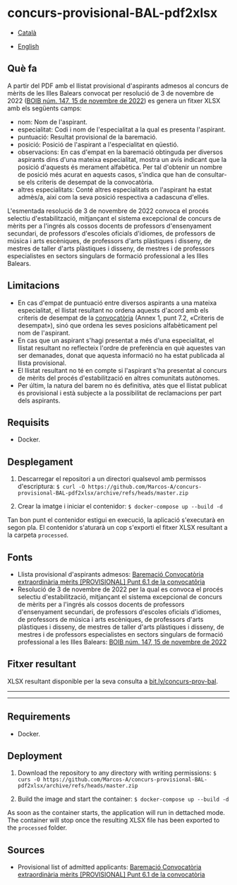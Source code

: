 # concurs-provisional-BAL-pdf2xlsx

- [Català](#què-fa)

- [English](#deployment)

## Què fa

A partir del PDF amb el llistat provisional d'aspirants admesos al concurs de mèrits de les Illes Balears convocat per resolució de 3 de novembre de 2022 ([BOIB núm. 147, 15 de novembre de 2022](https://www.caib.es/sites/estabilitzacio/f/405203)) es genera un fitxer XLSX amb els següents camps:

- nom: Nom de l'aspirant.
- especialitat: Codi i nom de l'especialitat a la qual es presenta l'aspirant.
- puntuació: Resultat provisional de la baremació.
- posició: Posició de l'aspirant a l'especialitat en qüestió.
- observacions: En cas d'empat en la baremació obtinguda per diversos aspirants dins d'una mateixa especialitat, mostra un avís indicant que la posició d'aquests és merament alfabètica. Per tal d'obtenir un nombre de posició més acurat en aquests casos, s'indica que han de consultar-se els criteris de desempat de la convocatòria.
- altres especialitats: Conté altres especialitats on l'aspirant ha estat admès/a, així com la seva posició respectiva a cadascuna d'elles.

L'esmentada resolució de 3 de novembre de 2022 convoca el procés selectiu d'estabilització, mitjançant el sistema excepcional de concurs de mèrits per a l'ingrés als cossos docents de professors d'ensenyament secundari, de professors d'escoles oficials d'idiomes, de professors de música i arts escèniques, de professors d'arts plàstiques i disseny, de mestres de taller d'arts plàstiques i disseny, de mestres i de professors especialistes en sectors singulars de formació professional a les Illes Balears.

## Limitacions

- En cas d'empat de puntuació entre diversos aspirants a una mateixa especialitat, el llistat resultant no ordena aquests d'acord amb els criteris de desempat de la [convocatòria](https://www.caib.es/sites/estabilitzacio/f/405203) (Annex 1, punt 7.2, «Criteris de desempat»), sinó que ordena les seves posicions alfabèticament pel nom de l'aspirant.
- En cas que un aspirant s'hagi presentat a més d'una especialitat, el llistat resultant no reflecteix l'ordre de preferència en què aquestes van ser demanades, donat que aquesta informació no ha estat publicada al llista provisional.
- El llistat resultant no té en compte si l'aspirant s'ha presentat al concurs de mèrits del procés d'estabilització en altres comunitats autònomes.
- Per últim, la natura del barem no és definitiva, atès que el llistat publicat és provisional i està subjecte a la possibilitat de reclamacions per part dels aspirants.

## Requisits

- Docker.

## Desplegament

1. Descarregar el repositori a un directori qualsevol amb permissos d'escriptura:
  `$ curl -O https://github.com/Marcos-A/concurs-provisional-BAL-pdf2xlsx/archive/refs/heads/master.zip`

2. Crear la imatge i iniciar el contenidor:
  `$ docker-compose up --build -d`

Tan bon punt el contenidor estigui en execució, la aplicació s'executarà en segon pla. El contenidor s'aturarà un cop s'exporti el fitxer XLSX resultant a la carpeta `processed`.

## Fonts

- Llista provisional d'aspirants admesos: [Baremació Convocatòria extraordinària mèrits [PROVISIONAL] Punt 6.1 de la convocatôria](https://intranet.caib.es/sites/estabilitzacio/f/413838)
- Resolució de 3 de novembre de 2022 per la qual es convoca el procés selectiu d'estabilització, mitjançant el sistema excepcional de concurs de mèrits per a l'ingrés als cossos docents de professors d'ensenyament secundari, de professors d'escoles oficials d'idiomes, de professors de música i arts escèniques, de professors d'arts plàstiques i disseny, de mestres de taller d'arts plàstiques i disseny, de mestres i de professors especialistes en sectors singulars de formació professional a les Illes Balears: [BOIB núm. 147, 15 de novembre de 2022](https://www.caib.es/sites/estabilitzacio/f/405203)

## Fitxer resultant

XLSX resultant disponible per la seva consulta a [bit.ly/concurs-prov-bal](https://docs.google.com/spreadsheets/d/1TMORKPcVO2CwsxkFuOdPb31-QATAuABh/edit?usp=sharing&ouid=115479152041016418632&rtpof=true&sd=true).

---

---

## Requirements

- Docker.

## Deployment

1. Download the repository to any directory with writing permissions:
`$ curs -O https://github.com/Marcos-A/concurs-provisional-BAL-pdf2xlsx/archive/refs/heads/master.zip`

2. Build the image and start the container:
`$ docker-compose up --build -d`

As soon as the container starts, the application will run in dettached mode. The container will stop once the resulting XLSX file has been exported to the `processed` folder.

## Sources

- Provisional list of admitted applicants: [Baremació Convocatòria extraordinària mèrits [PROVISIONAL] Punt 6.1 de la convocatòria](https://intranet.caib.es/sites/estabilitzacio/f/413838)
